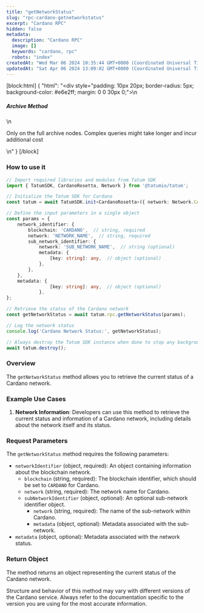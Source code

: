 ```yaml
---
title: "getNetworkStatus"
slug: "rpc-cardano-getnetworkstatus"
excerpt: "Cardano RPC"
hidden: false
metadata: 
  description: "Cardano RPC"
  image: []
  keywords: "cardano, rpc"
  robots: "index"
createdAt: "Wed Mar 06 2024 10:35:44 GMT+0000 (Coordinated Universal Time)"
updatedAt: "Sat Apr 06 2024 13:09:02 GMT+0000 (Coordinated Universal Time)"
---
```

[block:html]
{
  "html": "<div style=\"padding: 10px 20px; border-radius: 5px; background-color: #e6e2ff; margin: 0 0 30px 0;\">\n  <h5>Archive Method</h5>\n  <p>Only on the full archive nodes. Complex queries might take longer and incur additional cost</p>\n</div>"
}
[/block]


### How to use it

```typescript
// Import required libraries and modules from Tatum SDK
import { TatumSDK, CardanoRosetta, Network } from '@tatumio/tatum';

// Initialize the Tatum SDK for Cardano
const tatum = await TatumSDK.init<CardanoRosetta>({ network: Network.CARDANO_ROSETTA });

// Define the input parameters in a single object
const params = {
    network_identifier: {
        blockchain: 'CARDANO',  // string, required
        network: 'NETWORK_NAME',  // string, required
        sub_network_identifier: {
            network: 'SUB_NETWORK_NAME',  // string (optional)
            metadata: {
                [key: string]: any,  // object (optional)
            },
        },
    },
    metadata: {
                [key: string]: any,  // object (optional)
            }, 
};

// Retrieve the status of the Cardano network
const getNetworkStatus = await tatum.rpc.getNetworkStatus(params);

// Log the network status
console.log('Cardano Network Status:', getNetworkStatus);

// Always destroy the Tatum SDK instance when done to stop any background processes
await tatum.destroy();
```

### Overview

The `getNetworkStatus` method allows you to retrieve the current status of a Cardano network.

### Example Use Cases

1. **Network Information**: Developers can use this method to retrieve the current status and information of a Cardano network, including details about the network itself and its status.

### Request Parameters

The `getNetworkStatus` method requires the following parameters:

- `networkIdentifier` (object, required): An object containing information about the blockchain network.
  - `blockchain` (string, required): The blockchain identifier, which should be set to `CARDANO` for Cardano.
  - `network` (string, required): The network name for Cardano.
  - `subNetworkIdentifier` (object, optional): An optional sub-network identifier object.
    - `network` (string, required): The name of the sub-network within Cardano.
    - `metadata` (object, optional): Metadata associated with the sub-network.
- `metadata` (object, optional): Metadata associated with the network status.

### Return Object

The method returns an object representing the current status of the Cardano network.

Structure and behavior of this method may vary with different versions of the Cardano service. Always refer to the documentation specific to the version you are using for the most accurate information.
